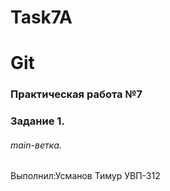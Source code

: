 # Task7A
# Git
### Практическая работа №7
### Задание 1.
###### main-ветка.
Выполнил:Усманов Тимур
УВП-312
